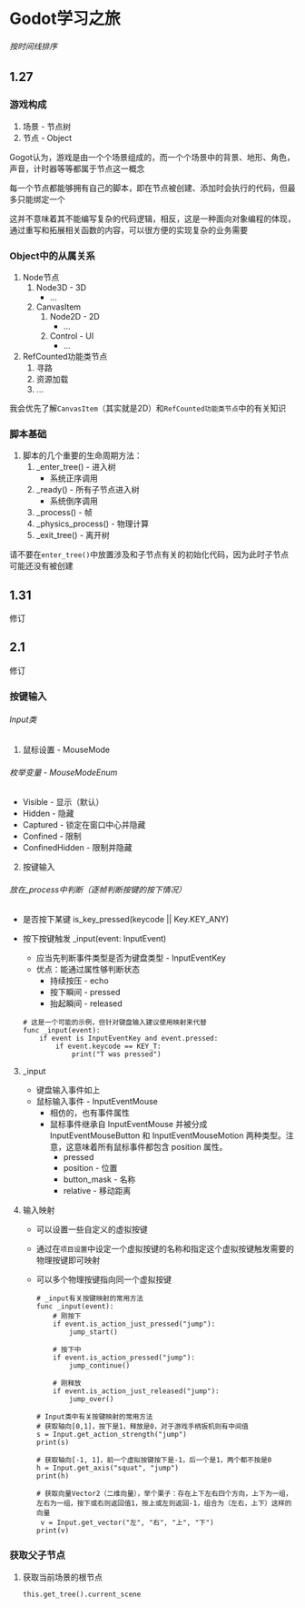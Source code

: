 # Godot学习之旅

###### 按时间线排序

## 1.27

### 游戏构成

1. 场景 - 节点树
2. 节点 - Object

Gogot认为，游戏是由一个个场景组成的，而一个个场景中的背景、地形、角色，声音，计时器等等都属于节点这一概念

每一个节点都能够拥有自己的脚本，即在节点被创建、添加时会执行的代码，但最多只能绑定一个

这并不意味着其不能编写复杂的代码逻辑，相反，这是一种面向对象编程的体现，通过重写和拓展相关函数的内容，可以很方便的实现复杂的业务需要

### Object中的从属关系

1. Node节点
   1. Node3D - 3D
      - ...
   2. CanvasItem
      1. Node2D - 2D
         - ...
      2. Control - UI
         - ...
2. RefCounted功能类节点
   1. 寻路
   2. 资源加载
   3. ...

我会优先了解`CanvasItem`（其实就是2D）和`RefCounted功能类节点`中的有关知识

### 脚本基础

1. 脚本的几个重要的生命周期方法：
   1. _enter_tree() - 进入树
      - 系统正序调用
   2. _ready() - 所有子节点进入树
      - 系统倒序调用
   3. _process() - 帧
   4. _physics_process() - 物理计算
   5. _exit_tree() - 离开树

请不要在`enter_tree()`中放置涉及和子节点有关的初始化代码，因为此时子节点可能还没有被创建

## 1.31

修订

## 2.1

修订

### 按键输入

###### Input类

1. 鼠标设置 - MouseMode
###### 枚举变量 - MouseModeEnum
   - Visible - 显示（默认）
   - Hidden - 隐藏
   - Captured - 锁定在窗口中心并隐藏
   - Confined - 限制
   - ConfinedHidden - 限制并隐藏

2. 按键输入
###### 放在_process中判断（逐帧判断按键的按下情况）

   - 是否按下某键 is_key_pressed(keycode || Key.KEY_ANY)
   - 按下按键触发 _input(event: InputEvent)
     - 应当先判断事件类型是否为键盘类型 - InputEventKey
     - 优点：能通过属性够判断状态
        - 持续按压 - echo
        - 按下瞬间 - pressed
        - 抬起瞬间 - released

     ```
     # 这是一个可能的示例，但针对键盘输入建议使用映射来代替
     func _input(event):
         if event is InputEventKey and event.pressed:
             if event.keycode == KEY_T:
                 print("T was pressed")
     ```

3. _input
   - 键盘输入事件如上
   - 鼠标输入事件 - InputEventMouse
     - 相仿的，也有事件属性
     - 鼠标事件继承自 InputEventMouse 并被分成 InputEventMouseButton 和 InputEventMouseMotion 两种类型。注意，这意味着所有鼠标事件都包含 position 属性。
       - pressed
       - position - 位置
       - button_mask - 名称
       - relative - 移动距离

4. 输入映射
   - 可以设置一些自定义的虚拟按键
   - 通过在`项目设置`中设定一个虚拟按键的名称和指定这个虚拟按键触发需要的物理按键即可映射
   - 可以多个物理按键指向同一个虚拟按键

     ```
     # _input有关按键映射的常用方法
     func _input(event):
         # 刚按下
         if event.is_action_just_pressed("jump"):
             jump_start()
     
         # 按下中
         if event.is_action_pressed("jump"):
             jump_continue()
     
         # 刚释放
         if event.is_action_just_released("jump"):
             jump_over()

     # Input类中有关按键映射的常用方法
     # 获取轴向[0,1]，按下是1，释放是0，对于游戏手柄扳机则有中间值
     s = Input.get_action_strength("jump")
     print(s)
     
     # 获取轴向[-1, 1]，前一个虚拟按键按下是-1，后一个是1，两个都不按是0
     h = Input.get_axis("squat", "jump")
     print(h)

     # 获取向量Vector2（二维向量），举个栗子：存在上下左右四个方向，上下为一组，左右为一组，按下或右则返回值1，按上或左则返回-1，组合为（左右，上下）这样的向量
      v = Input.get_vector("左", "右", "上", "下")
     print(v)
     ```

### 获取父子节点

1. 获取当前场景的根节点
   ```
   this.get_tree().current_scene
   ```
